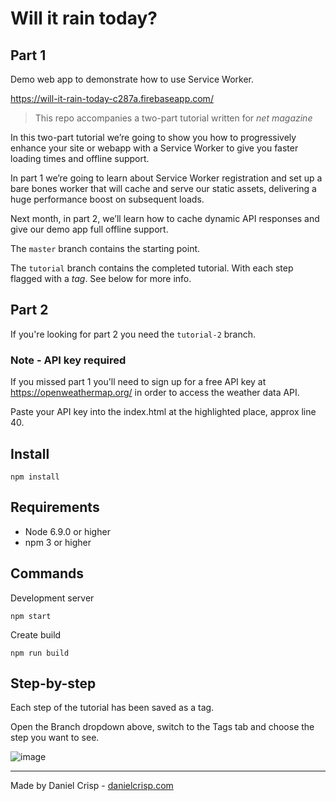 # Will it rain today?

## Part 1

Demo web app to demonstrate how to use Service Worker.

https://will-it-rain-today-c287a.firebaseapp.com/

> This repo accompanies a two-part tutorial written for *net magazine*

In this two-part tutorial we’re going to show you how to progressively enhance
your site or webapp with a Service Worker to give you faster loading times and
offline support.

In part 1 we’re going to learn about Service Worker registration and set up a
bare bones worker that will cache and serve our static assets, delivering a
huge performance boost on subsequent loads.

Next month, in part 2, we’ll learn how to cache dynamic API responses and give
our demo app full offline support.

The `master` branch contains the starting point.

The `tutorial` branch contains the completed tutorial. With each step flagged
with a *tag*. See below for more info.

## Part 2

If you're looking for part 2 you need the `tutorial-2` branch.

### Note - API key required

If you missed part 1 you'll need to sign up for a free API key at
https://openweathermap.org/ in order to access the weather data API.

Paste your API key into the index.html at the highlighted place, approx line 40.

## Install

    npm install

## Requirements

 - Node 6.9.0 or higher
 - npm 3 or higher

## Commands

Development server

    npm start

Create build

    npm run build

## Step-by-step

Each step of the tutorial has been saved as a tag.

Open the Branch dropdown above, switch to the Tags tab and choose the step you
want to see.

![image](https://user-images.githubusercontent.com/1104814/39257089-88c06328-48a8-11e8-8549-cd80d93c1dae.png)

---

Made by Daniel Crisp - [danielcrisp.com](https://danielcrisp.com)
